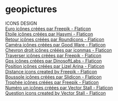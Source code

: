 # geopictures

ICONS DESIGN  
<a href="https://www.flaticon.com/fr/icones-gratuites/euro" title="euro icônes">Euro icônes créées par Freepik - Flaticon</a>  
<a href="https://www.flaticon.com/fr/icones-gratuites/etoile" title="étoile icônes">Étoile icônes créées par Hasymi - Flaticon</a>  
<a href="https://www.flaticon.com/fr/icones-gratuites/retour" title="retour icônes">Retour icônes créées par Roundicons - Flaticon</a>  
<a href="https://www.flaticon.com/fr/icones-gratuites/camera" title="caméra icônes">Caméra icônes créées par Good Ware - Flaticon</a>  
<a href="https://www.flaticon.com/fr/icones-gratuites/chevron-droit" title="chevron droit icônes">Chevron droit icônes créées par iconmas - Flaticon</a>  
<a href="https://www.flaticon.com/fr/icones-gratuites/traverser" title="traverser icônes">Traverser icônes créées par Freepik - Flaticon</a>  
<a href="https://www.flaticon.com/fr/icones-gratuites/gps" title="gps icônes">Gps icônes créées par DinosoftLabs - Flaticon</a>  
<a href="https://www.flaticon.com/fr/icones-gratuites/position" title="position icônes">Position icônes créées par Lizel Arina - Flaticon</a>  
<a href="https://www.flaticon.com/free-icons/distance" title="distance icons">Distance icons created by Freepik - Flaticon</a>  
<a href="https://www.flaticon.com/fr/icones-gratuites/boussole" title="boussole icônes">Boussole icônes créées par Slidicon - Flaticon</a>  
<a href="https://www.flaticon.com/fr/icones-gratuites/trophee" title="trophée icônes">Trophée icônes créées par Freepik - Flaticon</a>  
<a href="https://www.flaticon.com/fr/icones-gratuites/numero-un" title="numéro un icônes">Numéro un icônes créées par Vector Stall - Flaticon</a>  
<a href="https://www.flaticon.com/free-icons/question" title="question icons">Question icons created by Vector Stall - Flaticon</a>  
